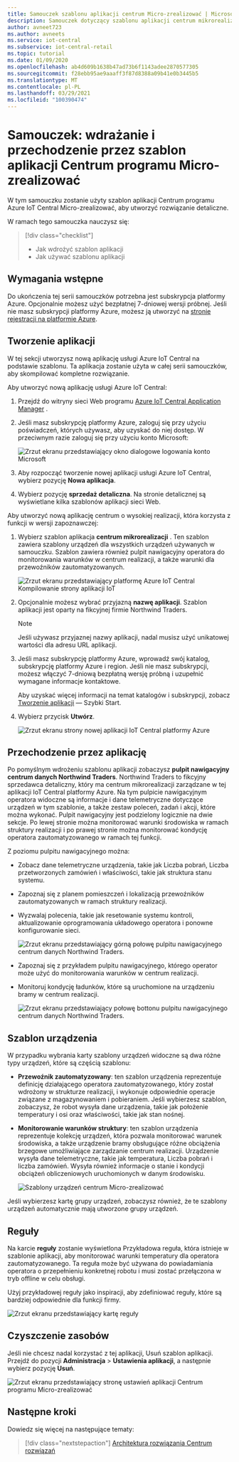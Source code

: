 ```yaml
---
title: Samouczek szablonu aplikacji centrum Micro-zrealizować | Microsoft Docs
description: Samouczek dotyczący szablonu aplikacji centrum mikrorealizacji dla systemu Azure IoT Central
author: avneet723
ms.author: avneets
ms.service: iot-central
ms.subservice: iot-central-retail
ms.topic: tutorial
ms.date: 01/09/2020
ms.openlocfilehash: ab4d609b1638b47ad73b6f1143adee2870577305
ms.sourcegitcommit: f28ebb95ae9aaaff3f87d8388a09b41e0b3445b5
ms.translationtype: MT
ms.contentlocale: pl-PL
ms.lasthandoff: 03/29/2021
ms.locfileid: "100390474"
---
```

# <a name="tutorial-deploy-and-walk-through-a-micro-fulfillment-center-application-template"></a>Samouczek: wdrażanie i przechodzenie przez szablon aplikacji Centrum programu Micro-zrealizować

W tym samouczku zostanie użyty szablon aplikacji Centrum programu Azure IoT Central Micro-zrealizować, aby utworzyć rozwiązanie detaliczne.

W ramach tego samouczka nauczysz się:

> [!div class="checklist"]
> * Jak wdrożyć szablon aplikacji
> * Jak używać szablonu aplikacji

## <a name="prerequisites"></a>Wymagania wstępne
Do ukończenia tej serii samouczków potrzebna jest subskrypcja platformy Azure. Opcjonalnie możesz użyć bezpłatnej 7-dniowej wersji próbnej. Jeśli nie masz subskrypcji platformy Azure, możesz ją utworzyć na [stronie rejestracji na platformie Azure](https://aka.ms/createazuresubscription).

## <a name="create-an-application"></a>Tworzenie aplikacji 
W tej sekcji utworzysz nową aplikację usługi Azure IoT Central na podstawie szablonu. Ta aplikacja zostanie użyta w całej serii samouczków, aby skompilować kompletne rozwiązanie.

Aby utworzyć nową aplikację usługi Azure IoT Central:

1. Przejdź do witryny sieci Web programu [Azure IoT Central Application Manager](https://aka.ms/iotcentral) .
1. Jeśli masz subskrypcję platformy Azure, zaloguj się przy użyciu poświadczeń, których używasz, aby uzyskać do niej dostęp. W przeciwnym razie zaloguj się przy użyciu konto Microsoft:

   ![Zrzut ekranu przedstawiający okno dialogowe logowania konto Microsoft](./media/tutorial-in-store-analytics-create-app/sign-in.png)

1. Aby rozpocząć tworzenie nowej aplikacji usługi Azure IoT Central, wybierz pozycję **Nowa aplikacja**.

1. Wybierz pozycję **sprzedaż detaliczna**.  Na stronie detalicznej są wyświetlane kilka szablonów aplikacji sieci Web.

Aby utworzyć nową aplikację centrum o wysokiej realizacji, która korzysta z funkcji w wersji zapoznawczej:  
1. Wybierz szablon aplikacja **centrum mikrorealizacji** . Ten szablon zawiera szablony urządzeń dla wszystkich urządzeń używanych w samouczku. Szablon zawiera również pulpit nawigacyjny operatora do monitorowania warunków w centrum realizacji, a także warunki dla przewoźników zautomatyzowanych. 

    ![Zrzut ekranu przedstawiający platformę Azure IoT Central Kompilowanie strony aplikacji IoT](./media/tutorial-micro-fulfillment-center-app/iotc-retail-homepage-mfc.png)
    
1. Opcjonalnie możesz wybrać przyjazną **nazwę aplikacji**. Szablon aplikacji jest oparty na fikcyjnej firmie Northwind Traders. 

    >[!NOTE]
    >Jeśli używasz przyjaznej nazwy aplikacji, nadal musisz użyć unikatowej wartości dla adresu URL aplikacji.

1. Jeśli masz subskrypcję platformy Azure, wprowadź swój katalog, subskrypcję platformy Azure i region. Jeśli nie masz subskrypcji, możesz włączyć 7-dniową bezpłatną wersję próbną i uzupełnić wymagane informacje kontaktowe.  

    Aby uzyskać więcej informacji na temat katalogów i subskrypcji, zobacz [Tworzenie aplikacji](../core/quick-deploy-iot-central.md) — Szybki Start.

1. Wybierz przycisk **Utwórz**.

    ![Zrzut ekranu strony nowej aplikacji IoT Central platformy Azure](./media/tutorial-micro-fulfillment-center-app/iotc-retail-create-app-mfc.png)

## <a name="walk-through-the-application"></a>Przechodzenie przez aplikację 

Po pomyślnym wdrożeniu szablonu aplikacji zobaczysz **pulpit nawigacyjny centrum danych Northwind Traders**. Northwind Traders to fikcyjny sprzedawca detaliczny, który ma centrum mikrorealizacji zarządzane w tej aplikacji IoT Central platformy Azure. Na tym pulpicie nawigacyjnym operatora widoczne są informacje i dane telemetryczne dotyczące urządzeń w tym szablonie, a także zestaw poleceń, zadań i akcji, które można wykonać. Pulpit nawigacyjny jest podzielony logicznie na dwie sekcje. Po lewej stronie można monitorować warunki środowiska w ramach struktury realizacji i po prawej stronie można monitorować kondycję operatora zautomatyzowanego w ramach tej funkcji.  

Z poziomu pulpitu nawigacyjnego można:
   * Zobacz dane telemetryczne urządzenia, takie jak Liczba pobrań, Liczba przetworzonych zamówień i właściwości, takie jak struktura stanu systemu.  
   * Zapoznaj się z planem pomieszczeń i lokalizacją przewoźników zautomatyzowanych w ramach struktury realizacji.
   * Wyzwalaj polecenia, takie jak resetowanie systemu kontroli, aktualizowanie oprogramowania układowego operatora i ponowne konfigurowanie sieci.

     ![Zrzut ekranu przedstawiający górną połowę pulpitu nawigacyjnego centrum danych Northwind Traders.](./media/tutorial-micro-fulfillment-center-app/mfc-dashboard1.png)
   * Zapoznaj się z przykładem pulpitu nawigacyjnego, którego operator może użyć do monitorowania warunków w centrum realizacji. 
   * Monitoruj kondycję ładunków, które są uruchomione na urządzeniu bramy w centrum realizacji.    

     ![Zrzut ekranu przedstawiający połowę bottonu pulpitu nawigacyjnego centrum danych Northwind Traders.](./media/tutorial-micro-fulfillment-center-app/mfc-dashboard2.png)

## <a name="device-template"></a>Szablon urządzenia
W przypadku wybrania karty szablony urządzeń widoczne są dwa różne typy urządzeń, które są częścią szablonu: 
   * **Przewoźnik zautomatyzowany**: ten szablon urządzenia reprezentuje definicję działającego operatora zautomatyzowanego, który został wdrożony w strukturze realizacji, i wykonuje odpowiednie operacje związane z magazynowaniem i pobieraniem. Jeśli wybierzesz szablon, zobaczysz, że robot wysyła dane urządzenia, takie jak położenie temperatury i osi oraz właściwości, takie jak stan nośnej. 
   * **Monitorowanie warunków struktury**: ten szablon urządzenia reprezentuje kolekcję urządzeń, która pozwala monitorować warunek środowiska, a także urządzenie bramy obsługujące różne obciążenia brzegowe umożliwiające zarządzanie centrum realizacji. Urządzenie wysyła dane telemetryczne, takie jak temperatura, Liczba pobrań i liczba zamówień. Wysyła również informacje o stanie i kondycji obciążeń obliczeniowych uruchomionych w danym środowisku. 

     ![Szablony urządzeń centrum Micro-zrealizować](./media/tutorial-micro-fulfillment-center-app/device-templates.png)

Jeśli wybierzesz kartę grupy urządzeń, zobaczysz również, że te szablony urządzeń automatycznie mają utworzone grupy urządzeń.

## <a name="rules"></a>Reguły
Na karcie **reguły** zostanie wyświetlona Przykładowa reguła, która istnieje w szablonie aplikacji, aby monitorować warunki temperatury dla operatora zautomatyzowanego. Ta reguła może być używana do powiadamiania operatora o przepełnieniu konkretnej robotu i musi zostać przełączona w tryb offline w celu obsługi. 

Użyj przykładowej reguły jako inspiracji, aby zdefiniować reguły, które są bardziej odpowiednie dla funkcji firmy.

![Zrzut ekranu przedstawiający kartę reguły](./media/tutorial-micro-fulfillment-center-app/rules.png)

## <a name="clean-up-resources"></a>Czyszczenie zasobów

Jeśli nie chcesz nadal korzystać z tej aplikacji, Usuń szablon aplikacji. Przejdź do pozycji **Administracja**  >  **Ustawienia aplikacji**, a następnie wybierz pozycję **Usuń**.

![Zrzut ekranu przedstawiający stronę ustawień aplikacji Centrum programu Micro-zrealizować](./media/tutorial-micro-fulfillment-center-app/delete.png)

## <a name="next-steps"></a>Następne kroki

Dowiedz się więcej na następujące tematy:

> [!div class="nextstepaction"]
> [Architektura rozwiązania Centrum rozwiązań](./architecture-micro-fulfillment-center.md)
